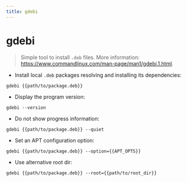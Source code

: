 ```yaml
---
title: gdebi
---
```

# gdebi

> Simple tool to install `.deb` files.
> More information: <https://www.commandlinux.com/man-page/man1/gdebi.1.html>.

- Install local `.deb` packages resolving and installing its dependencies:

`gdebi {{path/to/package.deb}}`

- Display the program version:

`gdebi --version`

- Do not show progress information:

`gdebi {{path/to/package.deb}} --quiet`

- Set an APT configuration option:

`gdebi {{path/to/package.deb}} --option={{APT_OPTS}}`

- Use alternative root dir:

`gdebi {{path/to/package.deb}} --root={{path/to/root_dir}}`
